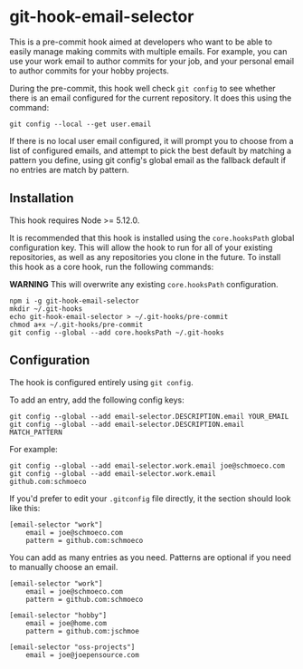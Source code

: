 # git-hook-email-selector

This is a pre-commit hook aimed at developers who want to be able to
easily manage making commits with multiple emails. For example, you can
use your work email to author commits for your job, and your personal
email to author commits for your hobby projects.

During the pre-commit, this hook well check `git config` to see whether
there is an email configured for the current repository. It does this
using the command:

```
git config --local --get user.email
```

If there is no local user email configured, it will prompt you to choose
from a list of configured emails, and attempt to pick the best default
by matching a pattern you define, using git config's global email as the
fallback default if no entries are match by pattern.

## Installation

This hook requires Node >= 5.12.0.

It is recommended that this hook is installed using the `core.hooksPath`
global configuration key. This will allow the hook to run for all of
your existing repositories, as well as any repositories you clone in the
future. To install this hook as a core hook, run the following commands:

**WARNING** This will overwrite any existing `core.hooksPath`
configuration.

```
npm i -g git-hook-email-selector
mkdir ~/.git-hooks
echo git-hook-email-selector > ~/.git-hooks/pre-commit
chmod a+x ~/.git-hooks/pre-commit
git config --global --add core.hooksPath ~/.git-hooks
```

## Configuration

The hook is configured entirely using `git config`.

To add an entry, add the following config keys:

```
git config --global --add email-selector.DESCRIPTION.email YOUR_EMAIL
git config --global --add email-selector.DESCRIPTION.email MATCH_PATTERN
```

For example:
```
git config --global --add email-selector.work.email joe@schmoeco.com
git config --global --add email-selector.work.email github.com:schmoeco
```

If you'd prefer to edit your `.gitconfig` file directly, it the section
should look like this:

```
[email-selector "work"]
    email = joe@schmoeco.com
    pattern = github.com:schmoeco
```

You can add as many entries as you need. Patterns are optional if you
need to manually choose an email.

```
[email-selector "work"]
    email = joe@schmoeco.com
    pattern = github.com:schmoeco

[email-selector "hobby"]
    email = joe@home.com
    pattern = github.com:jschmoe

[email-selector "oss-projects"]
    email = joe@joepensource.com
```
